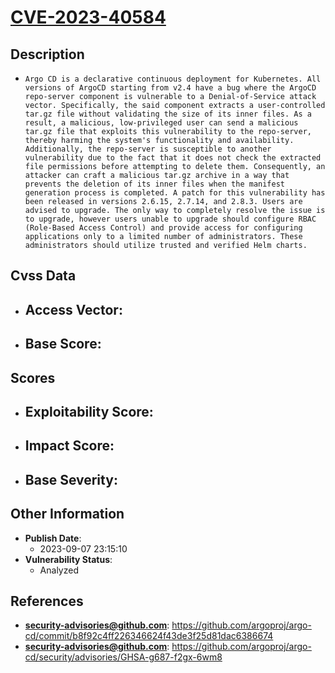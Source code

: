 
# [CVE-2023-40584](https://cve.mitre.org/cgi-bin/cvename.cgi?name=CVE-2023-40584)

## Description

- `Argo CD is a declarative continuous deployment for Kubernetes. All versions of ArgoCD starting from v2.4 have a bug where the ArgoCD repo-server component is vulnerable to a Denial-of-Service attack vector. Specifically, the said component extracts a user-controlled tar.gz file without validating the size of its inner files. As a result, a malicious, low-privileged user can send a malicious tar.gz file that exploits this vulnerability to the repo-server, thereby harming the system's functionality and availability. Additionally, the repo-server is susceptible to another vulnerability due to the fact that it does not check the extracted file permissions before attempting to delete them. Consequently, an attacker can craft a malicious tar.gz archive in a way that prevents the deletion of its inner files when the manifest generation process is completed. A patch for this vulnerability has been released in versions 2.6.15, 2.7.14, and 2.8.3. Users are advised to upgrade. The only way to completely resolve the issue is to upgrade, however users unable to upgrade should configure RBAC (Role-Based Access Control) and provide access for configuring applications only to a limited number of administrators. These administrators should utilize trusted and verified Helm charts.`

## Cvss Data

- **Access Vector**:
  - 
- **Base Score**:
  - 

## Scores

- **Exploitability Score**:
  - 
- **Impact Score**:
  - 
- **Base Severity**:
  - 

## Other Information

- **Publish Date**:
  - 2023-09-07 23:15:10
- **Vulnerability Status**:
  - Analyzed

## References

- **security-advisories@github.com**: https://github.com/argoproj/argo-cd/commit/b8f92c4ff226346624f43de3f25d81dac6386674
- **security-advisories@github.com**: https://github.com/argoproj/argo-cd/security/advisories/GHSA-g687-f2gx-6wm8
